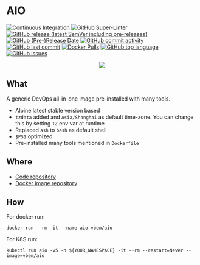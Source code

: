 # AIO
[![Continuous Integration](https://github.com/vbem/aio/actions/workflows/ci.yml/badge.svg)](https://github.com/vbem/aio/actions/workflows/ci.yml)
[![GitHub Super-Linter](https://github.com/vbem/aio/workflows/Lint%20Code%20Base/badge.svg)](https://github.com/vbem/aio/actions/workflows/linter.yml)
[![GitHub release (latest SemVer including pre-releases)](https://img.shields.io/github/v/release/vbem/aio?include_prereleases)](https://github.com/vbem/aio/releases)
[![GitHub (Pre-)Release Date](https://img.shields.io/github/release-date-pre/vbem/aio)](https://github.com/vbem/aio/releases)
[![GitHub commit activity](https://img.shields.io/github/commit-activity/y/vbem/aio)](https://github.com/vbem/aio/graphs/commit-activity)
[![GitHub last commit](https://img.shields.io/github/last-commit/vbem/aio)](https://github.com/vbem/aio/graphs/commit-activity)
[![Docker Pulls](https://img.shields.io/docker/pulls/vbem/aio)](https://hub.docker.com/r/vbem/aio)
[![GitHub top language](https://img.shields.io/github/languages/top/vbem/aio)](https://github.com/vbem/aio)
[![GitHub issues](https://img.shields.io/github/issues/vbem/aio)](https://github.com/vbem/aio/issues)

<p align="center">
  <a href="https://hub.docker.com/r/vbem/aio"><img src="https://repository-images.githubusercontent.com/372759229/b03c199c-cead-465b-a2b9-a3f28ad4de0a"></a>
</p>

## What
A generic DevOps all-in-one image pre-installed with many tools.
- Alpine latest stable version based
- `tzdata` added and `Asia/Shanghai` as default time-zone. You can change this by setting `TZ` env var at runtime
- Replaced `ash` to `bash` as default shell
- `$PS1` optimized
- Pre-installed many tools mentioned in `Dockerfile`

## Where

- [Code repository](https://github.com/vbem/aio)
- [Docker image repository](https://hub.docker.com/r/vbem/aio)

## How

For docker run:
```shell
docker run --rm -it --name aio vbem/aio
```

For K8S run:
```shell
kubectl run aio -v5 -n ${YOUR_NAMESPACE} -it --rm --restart=Never --image=vbem/aio
```
